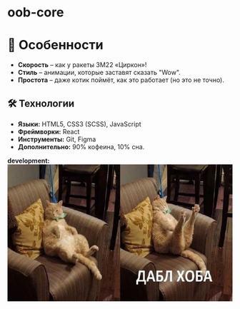 # oob-core

# 🌟 Особенности
- **Скорость** – как у ракеты 3M22 «Циркон»!
- **Стиль** – анимации, которые заставят сказать "Wow".
- **Простота** – даже котик поймёт, как это работает (но это не точно).

## 🛠 Технологии
- **Языки:** HTML5, CSS3 (SCSS), JavaScript
- **Фреймворки:** React
- **Инструменты:** Git, Figma
- **Дополнительно:** 90% кофеина, 10% сна.

**development:** ![alt text](image-20250401-194140.png)